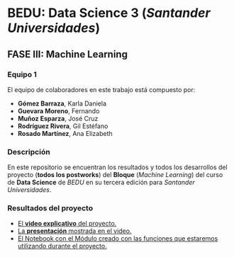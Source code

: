 # BEDU: Data Science 3 (_Santander Universidades_)
## FASE III: Machine Learning



### Equipo 1
El equipo de colaboradores en este trabajo está compuesto por:
- __Gómez Barraza__, Karla Daniela
- __Guevara Moreno__, Fernando
- __Muñoz Esparza__, José Cruz
- __Rodríguez Rivera__, Gil Estéfano
- __Rosado Martínez__, Ana Elizabeth

### Descripción
En este repositorio se encuentran los resultados y todos los desarrollos del proyecto (__todos los postworks__) del __Bloque__ (_Machine Learning_) del curso de __Data Science__ de _BEDU_ en su tercera edición para _Santander Universidades_.

### Resultados del proyecto
- [El __video explicativo__ del proyecto.]()
- [La __presentación__ mostrada en el video.]()
- [El Notebook con el Módulo creado con las funciones que estaremos utilizando durante el proyecto.]()
